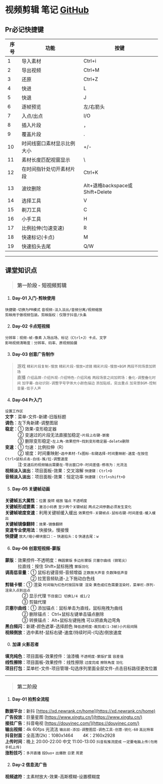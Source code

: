 # 视频剪辑 笔记  [GitHub](https://github.com/liangziai77/liangziai77.github.io/blob/master/dosc/markdown/vfx-video.md)

## Pr必记快捷键
|     序号     |     功能     |     按键     |
| -----------  | ----------- | ----------- |
|1             |导入素材                    |  Ctrl+i       |
|2             |导出视频                    |  Ctrl+M       |
|3             |还原                        |      Ctrl+Z   |
|4             |快进                        |       L       |
|5             |快退                        |       J       |
|6             |逐帧预览                    |    左/右箭头   |
|7             |入点/出点                   |    I/O        |
|8             |插入片段                    |     ，        |
|9             |覆盖片段                    |     .         |
|10            |时间线窗口素材显示比例大小   |    +/-        |
|11            |素材长度匹配视窗显示         |    \         |
|12            |在时间指针处切开素材片段     |    Ctrl+K     |
|13            |波纹删除                    |   Alt+退格backspace或Shift+Delete |
|14            |选择工具                    |    V          |
|15            |剃刀工具                    |    C          |
|16            |小手工具                    |    H          |
|17            |比例拉伸(匀速变速)           |   R           |
|18            |快速标记(卡点)               |     M         |
|19            |快速掐头去尾                 |     Q/W      |
---

## 课堂知识点
> ### 第一阶段 - 短视频剪辑
1. #### Day-01 入门-剪映使用
`快捷键-切换为PR模式`
`音视频-淡入淡出/音频分离/视频缩放`  
`剪映用于做视频包装。剪映版权：仅限于抖音/头条`

2. #### Day-02 卡点短视频
`分辨率：视频-帧-像素`
`入场出场、标记（Ctrl+J）卡点、文字`  
`影响视频清晰度：分辨率、码率、原视频拍摄`

3. #### Day-03 创意广告制作
> 游戏 `精彩片段复制-慢放` `精彩片段-慢放+滤镜` `精彩片段-慢放+BGM` `两段不同场景加转场`  
> 直播 `介绍品牌-介绍外观-介绍特色-介绍风格` `两段场景之间加转场：叠化-调整叠化时间` `加字幕-自动识别-调整字号字体大小颜色描边` `添加贴纸，突出重点` `加背景BGM-控制音量-低于人声`

4. #### Day-04 Pr入门
`设置工作区`  
**文字**：菜单-文件-新建-旧版标题  
**调色**：左下角新建-调整图层  
**稳定**：① 效果-变形稳定器  
&ensp;&ensp;&ensp;&ensp;&ensp;&ensp;② 变速过的片段无法直接加稳定-`片段上右键-嵌套`  
&ensp;&ensp;&ensp;&ensp;&ensp;&ensp;③ 删除变形稳定-`左上角-效果控件`-`找到变形稳定器-delete删除`  
**变速**：① 匀速：比例拉伸（R）   
&ensp;&ensp;&ensp;&ensp;&ensp;&ensp;② 坡度：时间重映射-`选中素材-fx图标-右键选择-时间重映射-速度-在按住Ctrl+鼠标点击-白线-推/拉-调整速度`  
&ensp;&ensp;&ensp;&ensp;&ensp;&ensp;注·`变速后的视频输出需要在-导出窗口中-时间差值-修改为：光流法`  
**视频淡入淡出**：项目面板-效果：交叉溶解 `快捷键：Ctrl+D`   
**音频淡入淡出**：项目面板-效果：恒定功率 `快捷键：Ctrl+shift+D`   

5. #### Day-05 关键帧动画
**关键帧五大属性**：`位置` `旋转` `缩放` `锚点` `不透明度`  
**关键帧形成要素**：`激活小码表` `至少两个关键帧起` `两点之间参数必须发生变化`  
**关键帧坡度变速**：利用关键帧缓入缓出 `效果控件-关键帧点-鼠标右键-时间差值-缓入缓出`  
**关键帧镜像翻转**：`效果-镜像翻转`  
**变速专业使用法**：快接快，慢接慢  
**快捷键** `放大/缩小模块窗口：~` `快速掐头：Q` `快速去尾：w`

6. #### Day-06 创意短视频-蒙版
**蒙版**：效果控件-不透明度：`椭圆蒙版` `多边形蒙版` `贝塞尔曲线（钢笔尖）`  
&ensp;&ensp;&ensp;&ensp;&ensp;&ensp;拉直线：按住 Shift+鼠标拖拽 `蒙版羽化`  
**调高低音量**：① 鼠标右键音频-音频增益 `正数放大声音` `负数降低声音`  
　　　　　　② 拉宽音频轨道-上下拖动白色线  
**剪辑卡顿**：① 渲染 `时间轴为红色时按回车键 渲染` `黄色或红色需要渲染时，菜单栏-序列-渲染入点到出点`  
　　　　② 显示代理 `节目窗口 切换1/4 或1/2`  
　　　　③ 剪辑代理  
**贝塞尔曲线**：① 添加锚点：鼠标单击为直线，鼠标拖拽为曲线   
　　　　② 删除锚点： Ctrl+鼠标左键单击锚点删除  
　　　　③ 转换锚点： Alt+鼠标左键拖拽 可以把直角边弯角  
**黑白频闪**：新建-颜色遮罩-选择颜色 `降低透明度-裁剪成(1-3帧)小片段间隔`  
**视频倒放**：选中素材-鼠标右键-速度/持续时间-(勾选)倒放速度  
  
    

0000. #### 加课 火影忍者
**填充纯色**：项目面板-效果控件：油漆桶 `不透明度-蒙版扩展` `容差值`  
**线性擦除**：项目面板-效果控件：线性擦除 `过度完成` `擦除角度` `羽化`  
**项目打包**：菜单栏-文件-项目管理-勾选序列里面全部文件-点击目标路径更改位置  

---
> ### 第二阶段
1. #### Day-01 拍剪全流程
**数据平台**：新抖 [https://xd.newrank.cn/home](https://xd.newrank.cn/home)  
**广告投放**：巨量星图 [https://www.xingtu.cn/](https://www.xingtu.cn/)  
**接挂广告**：抖音电视 [https://douyinec.com/](https://douyinec.com/)  
**输出视频**：4k 60fps 光流法 `输出前-添加-调整图层-调色工具-创意-锐化-60` `高比特率`  
**抖音封面**：全高清(2k)：1080x1464 　　4K：2160x2928  
**上传时间**：晚上 20:00-22:00  中文 11:00-13:00 `抖音有推流提成` `一定要电脑上传(勿用手机上传)`  
**涨粉技巧**：`多开直播` `投Duo+` `出爆款`  `日更` `周更`

2. #### Day-2 信息流广告
**视频遮符**：主素材放大-效果-高斯模糊-设置模糊度
 